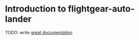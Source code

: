 # Introduction to flightgear-auto-lander

TODO: write [great documentation](http://jacobian.org/writing/great-documentation/what-to-write/)
